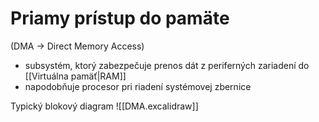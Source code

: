 # Priamy prístup do pamäte
(DMA -> Direct Memory Access)

- subsystém, ktorý zabezpečuje prenos dát z periferných zariadení do [[Virtuálna pamäť|RAM]]
- napodobňuje procesor pri riadení systémovej zbernice

Typický blokový diagram
![[DMA.excalidraw]]


